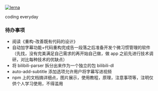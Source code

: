 [![lerna](https://img.shields.io/badge/maintained%20with-lerna-cc00ff.svg)](https://lerna.js.org/)

coding everyday

### 待办事项

- 阅读《重构-改善既有代码的设计》
- 自动加字幕功能+代码重构完成告一段落之后准备开发个微习惯管理的软件（先找，没有完美满足自己需求的再开始自己做，做 app 之前先进行技术调研，对比每种技术的优缺点）
- 将 bilibili-parser 拆分出来作为一个独立的包 bilibili-dl
- auto-add-subtitle 添加选项允许用户将字幕写进视频
- npm 上的文档搞详细点，图片展示，使用教程，原理，注意事项等，注明仅供个人学习使用，不得滥用
